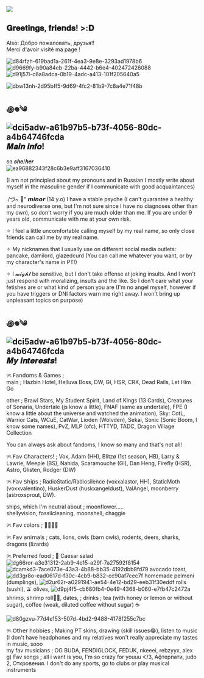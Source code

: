 ![](https://komarev.com/ghpvc/?username=crepe1210&style=for-the-badge&color=800080)
## 𝐆𝐫𝐞𝐞𝐭𝐢𝐧𝐠𝐬, 𝐟𝐫𝐢𝐞𝐧𝐝𝐬! >:𝐃
Also: Добро пожаловать, друзья!!  
Merci d'avoir visité ma page !  

![d84rfzh-619bad1a-261f-4ea3-9e8e-3293ad1978b6](https://github.com/user-attachments/assets/0ad2185d-b491-4cfa-b760-a426160470ca) ![d9669fy-b90a84eb-22ba-4442-b6e4-402472426088](https://github.com/user-attachments/assets/cf39c791-e510-4748-8224-9cbe686b6d15) ![d91j57i-c6a8adca-0b19-4adc-a413-101f205640a5](https://github.com/user-attachments/assets/eb150ace-bfa6-4a5c-b77f-febea60da3a8)

![dbw13nh-2d95bff5-9d69-4fc2-81b9-7c8a4e71f48b](https://github.com/user-attachments/assets/8da771c1-d652-4bae-ac77-e58917131804) 

## ꩜𖦹༄ ![dci5adw-a61b97b5-b73f-4056-80dc-a4b64746fcda](https://github.com/user-attachments/assets/0892b64a-2a24-4f05-abe8-56a6164103dd) 𝑴𝒂𝒊𝒏 𝒊𝒏𝒇𝒐!
ʚɞ 𝒔𝒉𝒆/𝒉𝒆𝒓  
![ea96882343f28c6b3e9aff3167036410](https://github.com/user-attachments/assets/1535f218-2606-42e6-beb7-0919038a3a7f)

(I am not principled about my pronouns and in Russian I mostly write about myself in the masculine gender if I communicate with good acquaintances)

./づ~ 🍓" 𝙢𝙞𝙣𝙤𝙧 (14 y.o) I have a stable psyche (I can't guarantee a healthy and neurodiverse one, but I'm not sure since I have no diagnoses other than my own), so don't worry if you are much older than me. If you are under 9 years old, communicate with me at your own risk.  

✧ I feel a little uncomfortable calling myself by my real name, so only close friends can call me by my real name.  

✧ My nicknames that I usually use on different social media outlets: pancake, damilord, glazedcurd (You can call me whatever you want, or by my character's name in PT!)

✧ I 𝓶𝓲𝓰𝓱𝓽  be sensitive, but I don't take offense at joking insults. And I won't just respond with moralizing, insults and the like. So I don't care what your fetishes are or what kind of person you are (I'm no angel myself, however if you have triggers or DNI factors warn me right away. I won't bring up unpleasant topics on purpose)  
## ꩜𖦹༄ ![dci5adw-a61b97b5-b73f-4056-80dc-a4b64746fcda](https://github.com/user-attachments/assets/4206b439-25f6-48b7-8913-154bc9f8f177) 𝑴𝒚 𝒊𝒏𝒕𝒆𝒓𝒆𝒔𝒕𝒔!
୨ৎ 𝖥𝖺𝗇𝖽𝗈𝗆𝗌 & Games ;  
main ; Hazbin Hotel, Helluva Boss, DW, GI, HSR, CRK, Dead Rails, Let Him Go  

other ; Brawl Stars, My Student Spirit, Land of Kings (13 Cards), Creatures of Sonaria, Undertale (js know a little), FNAF (same as undertale), FPE (I know a little about the universe and watched the animation), Sky: CotL, Warrior Cats, WCuE, CatWar, Lioden (Wolvden), Sekai, Sonic (Sonic Boom, I know some names), PvZ, MLP (ofc), HTTYD, TADC, Dragon Village Collection

You can always ask about fandoms, I know so many and that's not all!  

୨ৎ 𝖥𝖺𝗏 𝖢𝗁𝖺𝗋𝖺𝖼𝗍𝖾𝗋𝗌! ; Vox, Adam (HH), Blitzø (1st season, HB), Larry & Lawrie, Meeple (BS), Nahida, Scaramouche (GI), Dan Heng, Firefly (HSR), Astro, Glisten, Rodger (DW)

୨ৎ 𝖥𝖺𝗏 𝖲𝗁𝗂𝗉𝗌 ; RadioStatic/Radiosilence (voxxalastor, HH), StaticMoth (voxxvalentino), HuskerDust (huskxangeldust), ValAngel, moonberry (astroxsprout, DW). 

ships, which I'm neutral about ; moonflower.....  
shellyvision, fossilcleaning, moonshell, chaggie  

୨ৎ 𝖥𝖺𝗏 𝖼𝗈𝗅𝗈𝗋𝗌 ; 💜🩵💙💚  

୨ৎ 𝖥𝖺𝗏 𝖺𝗇𝗂𝗆𝖺𝗅𝗌 ; cats, lions, owls (barn owls), rodents, deers, sharks, dragons (lizards)  

୨ৎ 𝖯𝗋𝖾𝖿𝖾𝗋𝗋𝖾𝖽 𝖿𝗈𝗈𝖽 ; 🥗 Caesar salad
![dg66ror-a3e31312-2ab9-4e15-a29f-7a27592f8154](https://github.com/user-attachments/assets/0c236d28-777a-4ec5-af3b-a6db90b6cc71)  
![dcamkd3-7ace073e-43a3-4b88-bb35-4192dbb8fd79](https://github.com/user-attachments/assets/67afc0b0-485c-4db5-9631-86a7853b70ca) avocado toast, ![dd3gr8o-ead0617d-f30c-4cb9-b832-cc90af7cec7f](https://github.com/user-attachments/assets/909bf6ed-cdfe-4329-8758-2c84a0833e2b) homemade pelmeni (dumplings), ![d2ur62r-a0291941-ae54-4e12-bd29-eeb31f30eddf](https://github.com/user-attachments/assets/0d1fb0b7-98df-4a48-9e99-57e6f13e376f) rolls (sushi), 🫒 olives, ![d9pj4f5-cb680fb4-0e49-4368-b060-e7fb47c2472a](https://github.com/user-attachments/assets/cbe72727-59eb-42ae-abe5-ffeb22e4e21c) shrimp, shrimp roll🍤🥙, dates, ; drinks ; tea (with honey or lemon or without sugar), coffee (weak, diluted coffee without sugar) ☕  

![d80gzvu-77d4e153-507d-4bd2-9488-4178f255c7bc](https://github.com/user-attachments/assets/1a8a94ac-bbc9-493d-89c5-cebe6fde4541)

୨ৎ 𝖮𝗍𝗁𝖾𝗋 𝗁𝗈𝖻𝖻𝗂𝖾𝗌 ; Making PT skins, drawing (skill issues😂), listen to music (I don't have headphones and my relatives won't really appreciate my tastes in music, sooo  
my fav musicians ; OG BUDA, FENDIGLOCK, FEDUK, nkeeei, rebzyyx, alex g)
Fav songs ; all i want is you, I'm so crazy for youuu ᐸ/3, Афтерпати, judo 2, Откровения. I don't do any sports, go to clubs or play musical instruments
